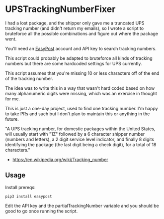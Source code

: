 # UPSTrackingNumberFixer
I had a lost package, and the shipper only gave me a truncated UPS tracking number (and didn't return my emails), so I wrote a script to bruteforce all the possible combinations and figure out where the package went.

You'll need an [EasyPost](https://www.easypost.com/) account and API key to search tracking numbers.

This script could probably be adapted to bruteforce all kinds of tracking numbers but there are some hardcoded settings for UPS currently.

This script assumes that you're missing 10 or less characters off of the end of the tracking number. 

The idea was to write this in a way that wasn't hard coded based on how many alphanumeric digits were missing, which was an exercise in thought for me.

This is just a one-day project, used to find one tracking number. I'm happy to take PRs and such but I don't plan to maintain this or anything in the future.

"A UPS tracking number, for domestic packages within the United States, will usually start with "1Z" followed by a 6 character shipper number (numbers and letters), a 2 digit service level indicator, and finally 8 digits identifying the package (the last digit being a check digit), for a total of 18 characters."
 - https://en.wikipedia.org/wiki/Tracking_number
 
 ## Usage 
 
 Install prereqs:
 ```
 pip3 install easypost
 ```
 
 Edit the API key and the partialTrackingNumber variable and you should be good to go once running the script.
